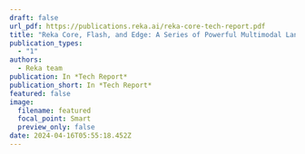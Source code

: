 ```yaml
---
draft: false
url_pdf: https://publications.reka.ai/reka-core-tech-report.pdf
title: "Reka Core, Flash, and Edge: A Series of Powerful Multimodal Language Models"
publication_types:
  - "1"
authors:
  - Reka team
publication: In *Tech Report*
publication_short: In *Tech Report*
featured: false
image:
  filename: featured
  focal_point: Smart
  preview_only: false
date: 2024-04-16T05:55:18.452Z
---
```

